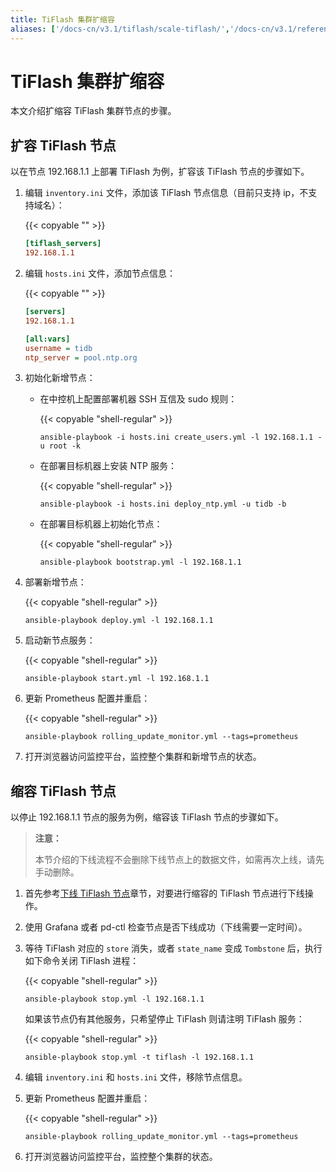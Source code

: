 ```yaml
---
title: TiFlash 集群扩缩容
aliases: ['/docs-cn/v3.1/tiflash/scale-tiflash/','/docs-cn/v3.1/reference/tiflash/scale/']
---
```


# TiFlash 集群扩缩容

本文介绍扩缩容 TiFlash 集群节点的步骤。

## 扩容 TiFlash 节点

以在节点 192.168.1.1 上部署 TiFlash 为例，扩容该 TiFlash 节点的步骤如下。

1. 编辑 `inventory.ini` 文件，添加该 TiFlash 节点信息（目前只支持 ip，不支持域名）：

    {{< copyable "" >}}

    ```ini
    [tiflash_servers]
    192.168.1.1
    ```

2. 编辑 `hosts.ini` 文件，添加节点信息：

    {{< copyable "" >}}

    ```ini
    [servers]
    192.168.1.1

    [all:vars]
    username = tidb
    ntp_server = pool.ntp.org
    ```

3. 初始化新增节点：

    - 在中控机上配置部署机器 SSH 互信及 sudo 规则：

        {{< copyable "shell-regular" >}}

        ```shell
        ansible-playbook -i hosts.ini create_users.yml -l 192.168.1.1 -u root -k
        ```

    - 在部署目标机器上安装 NTP 服务：

        {{< copyable "shell-regular" >}}

        ```shell
        ansible-playbook -i hosts.ini deploy_ntp.yml -u tidb -b
        ```

    - 在部署目标机器上初始化节点：

        {{< copyable "shell-regular" >}}

        ```shell
        ansible-playbook bootstrap.yml -l 192.168.1.1
        ```

4. 部署新增节点：

    {{< copyable "shell-regular" >}}

    ```shell
    ansible-playbook deploy.yml -l 192.168.1.1
    ```

5. 启动新节点服务：

    {{< copyable "shell-regular" >}}

    ```shell
    ansible-playbook start.yml -l 192.168.1.1
    ```

6. 更新 Prometheus 配置并重启：

    {{< copyable "shell-regular" >}}

    ```shell
    ansible-playbook rolling_update_monitor.yml --tags=prometheus
    ```

7. 打开浏览器访问监控平台，监控整个集群和新增节点的状态。

## 缩容 TiFlash 节点

以停止 192.168.1.1 节点的服务为例，缩容该 TiFlash 节点的步骤如下。

> **注意：**
>
> 本节介绍的下线流程不会删除下线节点上的数据文件，如需再次上线，请先手动删除。

1. 首先参考[下线 TiFlash 节点](/tiflash/maintain-tiflash.md#下线-tiflash-节点)章节，对要进行缩容的 TiFlash 节点进行下线操作。

2. 使用 Grafana 或者 pd-ctl 检查节点是否下线成功（下线需要一定时间）。

3. 等待 TiFlash 对应的 `store` 消失，或者 `state_name` 变成 `Tombstone` 后，执行如下命令关闭 TiFlash 进程：

    {{< copyable "shell-regular" >}}

    ```shell
    ansible-playbook stop.yml -l 192.168.1.1
    ```

    如果该节点仍有其他服务，只希望停止 TiFlash 则请注明 TiFlash 服务：

    {{< copyable "shell-regular" >}}

    ```shell
    ansible-playbook stop.yml -t tiflash -l 192.168.1.1
    ```

4. 编辑 `inventory.ini` 和 `hosts.ini` 文件，移除节点信息。

5. 更新 Prometheus 配置并重启：

    {{< copyable "shell-regular" >}}

    ```shell
    ansible-playbook rolling_update_monitor.yml --tags=prometheus
    ```

6. 打开浏览器访问监控平台，监控整个集群的状态。
